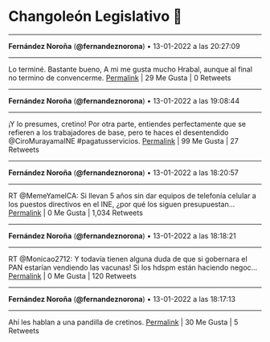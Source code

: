 # Changoleón Legislativo 🙈
*****
**Fernández Noroña** (**@fernandeznorona**) • 13-01-2022 a las 20:27:09
*****
Lo terminé. Bastante bueno, A mi me gusta mucho Hrabal, aunque al final no termino de convencerme.
[Permalink](https://twitter.com/fernandeznorona/status/1481845316462813184) | 29 Me Gusta | 0 Retweets
*****
**Fernández Noroña** (**@fernandeznorona**) • 13-01-2022 a las 19:08:44
*****
¡Y lo presumes, cretino! Por otra parte, entiendes perfectamente que se refieren a los trabajadores de base, pero te haces el desentendido @CiroMurayamaINE #pagatusservicios.
[Permalink](https://twitter.com/fernandeznorona/status/1481825582266650624) | 99 Me Gusta | 27 Retweets
*****
**Fernández Noroña** (**@fernandeznorona**) • 13-01-2022 a las 18:20:57
*****
RT @MemeYamelCA: Si llevan 5 años sin dar equipos de telefonía celular a los puestos directivos en el INE, ¿por qué los siguen presupuestan…
[Permalink](https://twitter.com/fernandeznorona/status/1481813559147380742) | 0 Me Gusta | 1,034 Retweets
*****
**Fernández Noroña** (**@fernandeznorona**) • 13-01-2022 a las 18:18:21
*****
RT @Monicao2712: Y todavía tienen alguna duda de que si gobernara el PAN estarían vendiendo las vacunas! 
Si los hdspm están haciendo negoc…
[Permalink](https://twitter.com/fernandeznorona/status/1481812901488910338) | 0 Me Gusta | 120 Retweets
*****
**Fernández Noroña** (**@fernandeznorona**) • 13-01-2022 a las 18:17:13
*****
Ahí les hablan a una pandilla de cretinos.
[Permalink](https://twitter.com/fernandeznorona/status/1481812616133685248) | 30 Me Gusta | 5 Retweets